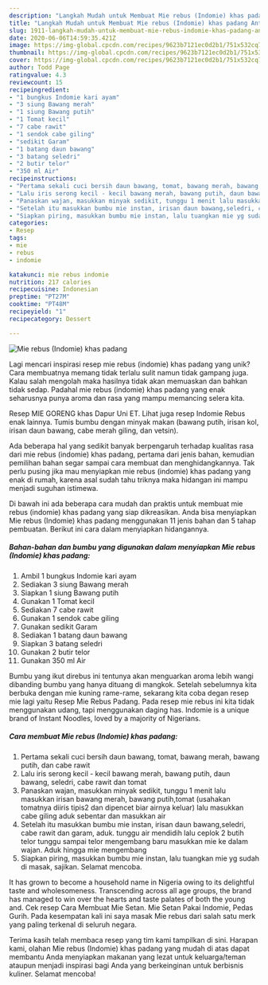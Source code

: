```yaml
---
description: "Langkah Mudah untuk Membuat Mie rebus (Indomie) khas padang Anti Gagal"
title: "Langkah Mudah untuk Membuat Mie rebus (Indomie) khas padang Anti Gagal"
slug: 1911-langkah-mudah-untuk-membuat-mie-rebus-indomie-khas-padang-anti-gagal
date: 2020-06-06T14:59:35.421Z
image: https://img-global.cpcdn.com/recipes/9623b7121ec0d2b1/751x532cq70/mie-rebus-indomie-khas-padang-foto-resep-utama.jpg
thumbnail: https://img-global.cpcdn.com/recipes/9623b7121ec0d2b1/751x532cq70/mie-rebus-indomie-khas-padang-foto-resep-utama.jpg
cover: https://img-global.cpcdn.com/recipes/9623b7121ec0d2b1/751x532cq70/mie-rebus-indomie-khas-padang-foto-resep-utama.jpg
author: Todd Page
ratingvalue: 4.3
reviewcount: 15
recipeingredient:
- "1 bungkus Indomie kari ayam"
- "3 siung Bawang merah"
- "1 siung Bawang putih"
- "1 Tomat kecil"
- "7 cabe rawit"
- "1 sendok cabe giling"
- "sedikit Garam"
- "1 batang daun bawang"
- "3 batang seledri"
- "2 butir telor"
- "350 ml Air"
recipeinstructions:
- "Pertama sekali cuci bersih daun bawang, tomat, bawang merah, bawang putih, dan cabe rawit"
- "Lalu iris serong kecil - kecil bawang merah, bawang putih, daun bawang, seledri, cabe rawit dan tomat"
- "Panaskan wajan, masukkan minyak sedikit, tunggu 1 menit lalu masukkan irisan bawang merah, bawang putih,tomat (usahakan tomatnya diiris tipis2 dan dipencet biar airnya keluar) lalu masukkan cabe giling aduk sebentar dan masukkan air"
- "Setelah itu masukkan bumbu mie instan, irisan daun bawang,seledri, cabe rawit dan garam, aduk. tunggu air mendidih lalu ceplok 2 butih telor tunggu sampai telor mengembang baru masukkan mie ke dalam wajan. Aduk hingga mie mengembang"
- "Siapkan piring, masukkan bumbu mie instan, lalu tuangkan mie yg sudah di masak, sajikan. Selamat mencoba."
categories:
- Resep
tags:
- mie
- rebus
- indomie

katakunci: mie rebus indomie 
nutrition: 217 calories
recipecuisine: Indonesian
preptime: "PT27M"
cooktime: "PT48M"
recipeyield: "1"
recipecategory: Dessert

---
```



![Mie rebus (Indomie) khas padang](https://img-global.cpcdn.com/recipes/9623b7121ec0d2b1/751x532cq70/mie-rebus-indomie-khas-padang-foto-resep-utama.jpg)

Lagi mencari inspirasi resep mie rebus (indomie) khas padang yang unik? Cara membuatnya memang tidak terlalu sulit namun tidak gampang juga. Kalau salah mengolah maka hasilnya tidak akan memuaskan dan bahkan tidak sedap. Padahal mie rebus (indomie) khas padang yang enak seharusnya punya aroma dan rasa yang mampu memancing selera kita.

Resep MIE GORENG khas Dapur Uni ET. Lihat juga resep Indomie Rebus enak lainnya. Tumis bumbu dengan minyak makan (bawang putih, irisan kol, irisan daun bawang, cabe merah giling, dan vetsin).

Ada beberapa hal yang sedikit banyak berpengaruh terhadap kualitas rasa dari mie rebus (indomie) khas padang, pertama dari jenis bahan, kemudian pemilihan bahan segar sampai cara membuat dan menghidangkannya. Tak perlu pusing jika mau menyiapkan mie rebus (indomie) khas padang yang enak di rumah, karena asal sudah tahu triknya maka hidangan ini mampu menjadi suguhan istimewa.


Di bawah ini ada beberapa cara mudah dan praktis untuk membuat mie rebus (indomie) khas padang yang siap dikreasikan. Anda bisa menyiapkan Mie rebus (Indomie) khas padang menggunakan 11 jenis bahan dan 5 tahap pembuatan. Berikut ini cara dalam menyiapkan hidangannya.

<!--inarticleads1-->

##### Bahan-bahan dan bumbu yang digunakan dalam menyiapkan Mie rebus (Indomie) khas padang:

1. Ambil 1 bungkus Indomie kari ayam
1. Sediakan 3 siung Bawang merah
1. Siapkan 1 siung Bawang putih
1. Gunakan 1 Tomat kecil
1. Sediakan 7 cabe rawit
1. Gunakan 1 sendok cabe giling
1. Gunakan sedikit Garam
1. Sediakan 1 batang daun bawang
1. Siapkan 3 batang seledri
1. Gunakan 2 butir telor
1. Gunakan 350 ml Air


Bumbu yang ikut direbus ini tentunya akan menguarkan aroma lebih wangi dibanding bumbu yang hanya dituang di mangkok. Setelah sebelumnya kita berbuka dengan mie kuning rame-rame, sekarang kita coba degan resep mie lagi yaitu Resep Mie Rebus Padang. Pada resep mie rebus ini kita tidak menggunakan udang, tapi menggunakan daging has. Indomie is a unique brand of Instant Noodles, loved by a majority of Nigerians. 

<!--inarticleads2-->

##### Cara membuat Mie rebus (Indomie) khas padang:

1. Pertama sekali cuci bersih daun bawang, tomat, bawang merah, bawang putih, dan cabe rawit
1. Lalu iris serong kecil - kecil bawang merah, bawang putih, daun bawang, seledri, cabe rawit dan tomat
1. Panaskan wajan, masukkan minyak sedikit, tunggu 1 menit lalu masukkan irisan bawang merah, bawang putih,tomat (usahakan tomatnya diiris tipis2 dan dipencet biar airnya keluar) lalu masukkan cabe giling aduk sebentar dan masukkan air
1. Setelah itu masukkan bumbu mie instan, irisan daun bawang,seledri, cabe rawit dan garam, aduk. tunggu air mendidih lalu ceplok 2 butih telor tunggu sampai telor mengembang baru masukkan mie ke dalam wajan. Aduk hingga mie mengembang
1. Siapkan piring, masukkan bumbu mie instan, lalu tuangkan mie yg sudah di masak, sajikan. Selamat mencoba.


It has grown to become a household name in Nigeria owing to its delightful taste and wholesomeness. Transcending across all age groups, the brand has managed to win over the hearts and taste palates of both the young and. Cek resep Cara Membuat Mie Setan. Mie Setan Pakai Indomie, Pedas Gurih. Pada kesempatan kali ini saya masak Mie rebus dari salah satu merk yang paling terkenal di seluruh negara. 

Terima kasih telah membaca resep yang tim kami tampilkan di sini. Harapan kami, olahan Mie rebus (Indomie) khas padang yang mudah di atas dapat membantu Anda menyiapkan makanan yang lezat untuk keluarga/teman ataupun menjadi inspirasi bagi Anda yang berkeinginan untuk berbisnis kuliner. Selamat mencoba!
